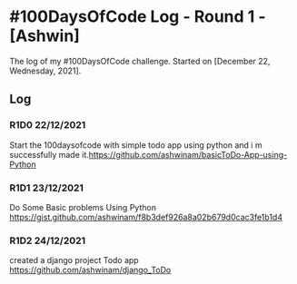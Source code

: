 # #100DaysOfCode Log - Round 1 - [Ashwin]

The log of my #100DaysOfCode challenge. Started on [December 22, Wednesday, 2021].

## Log

### R1D0 22/12/2021
Start the 100daysofcode with simple todo app using python and i m successfully made it.https://github.com/ashwinam/basicToDo-App-using-Python

### R1D1 23/12/2021
Do Some Basic problems Using Python https://gist.github.com/ashwinam/f8b3def926a8a02b679d0cac3fe1b1d4

### R1D2 24/12/2021
created a django project Todo app https://github.com/ashwinam/django_ToDo
